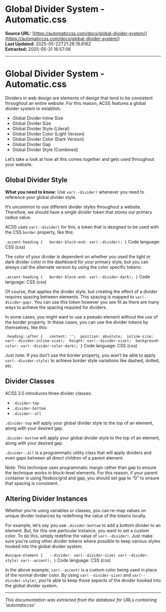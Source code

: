 # Global Divider System - Automatic.css

**Source URL:** [https://automaticcss.com/docs/global-divider-system/](https://automaticcss.com/docs/global-divider-system/)  
**Last Updated:** 2025-05-22T21:26:16.616Z  
**Extracted:** 2025-05-31 16:57:06

---

# Global Divider System - Automatic.css

Dividers in web design are elements of design that tend to be consistent throughout an entire website. For this reason, ACSS features a global divider system to establish:

*   Global Divider Inline Size
*   Global Divider Size
*   Global Divider Style (Literal)
*   Global Divider Color (Light Version)
*   Global Divider Color (Dark Version)
*   Global Divider Gap
*   Global Divider Style (Combined)

Let’s take a look at how all this comes together and gets used throughout your website.

## Global Divider Style

**What you need to know:** Use `var(--divider)` whenever you need to reference your global divider style.

It’s uncommon to use different divider styles throughout a website. Therefore, we should have a single divider token that stores our primary radius value.

ACSS uses `var(--divider)` for this, a token that is designed to be used with the CSS `border` property, like this:

`.accent-heading {   border-block-end: var(--divider); }`
Code language: CSS (css)

The color of your divider is dependent on whether you used the light or dark divider color in the dashboard for your primary style, but you can always call the alternate version by using the color specific tokens:

`.accent-heading {   border-block-end: var(--divider-dark); }`
Code language: CSS (css)

Of course, that applies the divider style, but creating the effect of a divider requires spacing between elements. This spacing is mapped to `var(--divider-gap)`. You can use this token however you see fit as there are many ways to achieve the spacing required for dividers.

In some cases, you might want to use a pseudo element without the use of the border property. In these cases, you can use the divider tokens by themselves, like this:

`.heading::after {   content: '';  position: absolute;  inline-size: var(--divider-inline-size);  height: var(--divider-size);  background-color: var(--divider-color-dark); }`
Code language: CSS (css)

Just note: If you don’t use the border property, you won’t be able to apply `var(--divider-style)` to achieve border style variations like dashed, dotted, etc.

## Divider Classes

ACSS 3.0 introduces three divider classes:

*   `.divider-top`
*   `.divider-bottom`
*   `.divider--all`

`.divider-top` will apply your global divider style to the top of an element, along with your desired gap.

`.divider-bottom` will apply your global divider style to the top of an element, along with your desired gap.

`.divider--all` is a programmatic utility class that will apply dividers and even gaps between all direct children of a parent element.

Note: This technique uses programmatic margin rather than gap to ensure the technique works in block-level elements. For this reason, if your parent container is using flexbox/grid and gap, you should set gap to “0” to ensure that spacing is consistent.

## Altering Divider Instances

Whether you’re using variables or classes, you can re-map values on unique divider instances by redefining the value of the tokens locally.

For example, let’s say you use `.divider-bottom` to add a bottom divider to an element. But, for this one particular instance, you want to set a custom color. To do this, simply redefine the value of `var(--divider)`. Just make sure you’re using other divider tokens where possible to keep various styles hooked into the global divider system.

`#unique-element {   --divider: var(--divider-size) var(--divider-style) var(--accent); }`
Code language: CSS (css)

In the above example, `var(--accent)` is a custom color being used in place of the normal divider color. By using `var(--divider-size)` and `var(--divider-style)`, you’re able to keep those aspects of the divider hooked into the global divider system.

---

*This documentation was extracted from the database for URLs containing 'automaticcss'*
